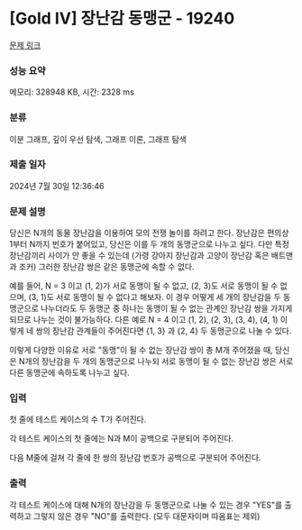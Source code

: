 # [Gold IV] 장난감 동맹군 - 19240 

[문제 링크](https://www.acmicpc.net/problem/19240) 

### 성능 요약

메모리: 328948 KB, 시간: 2328 ms

### 분류

이분 그래프, 깊이 우선 탐색, 그래프 이론, 그래프 탐색

### 제출 일자

2024년 7월 30일 12:36:46

### 문제 설명

<p>당신은 N개의 동물 장난감을 이용하여 모의 전쟁 놀이를 하려고 한다. 장난감은 편의상 1부터 N까지 번호가 붙어있고, 당신은 이를 두 개의 동맹군으로 나누고 싶다. 다만 특정 장난감끼리 사이가 안 좋을 수 있는데 (가령 강아지 장난감과 고양이 장난감 혹은 배트맨과 조커) 그러한 장난감 쌍은 같은 동맹군에 속할 수 없다.</p>

<p>예를 들어, N = 3 이고 (1, 2)가 서로 동맹이 될 수 없고, (2, 3)도 서로 동맹이 될 수 없으며, (3, 1)도 서로 동맹이 될 수 없다고 해보자. 이 경우 어떻게 세 개의 장난감을 두 동맹군으로 나누더라도 두 동맹군 중 하나는 동맹이 될 수 없는 관계인 장난감 쌍을 가지게 되므로 나누는 것이 불가능하다. 다른 예로 N = 4 이고 (1, 2), (2, 3), (3, 4), (4, 1) 이렇게 네 쌍의 장난감 관계들이 주어진다면 {1, 3} 과 {2, 4} 두 동맹군으로 나눌 수 있다.</p>

<p>이렇게 다양한 이유로 서로 "동맹"이 될 수 없는 장난감 쌍이 총 M개 주어졌을 때, 당신은 N개의 장난감을 두 개의 동맹군으로 나누되 서로 동맹이 될 수 없는 장난감 쌍은 서로 다른 동맹군에 속하도록 나누고 싶다.</p>

### 입력 

 <p>첫 줄에 테스트 케이스의 수 T가 주어진다.</p>

<p>각 테스트 케이스의 첫 줄에는 N과 M이 공백으로 구분되어 주어진다.</p>

<p>다음 M줄에 걸쳐 각 줄에 한 쌍의 장난감 번호가 공백으로 구분되어 주어진다.</p>

### 출력 

 <p>각 테스트 케이스에 대해 N개의 장난감을 두 동맹군으로 나눌 수 있는 경우 "YES"를 출력하고 그렇지 않은 경우 "NO"를 출력한다. (모두 대문자이며 따옴표는 제외)</p>

